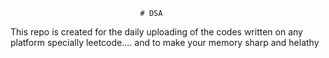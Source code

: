                                 # DSA 
This repo is created for the daily uploading of the codes written on any platform specially leetcode....  and to make your memory sharp and helathy                       
